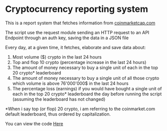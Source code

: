 # Cryptocurrency reporting system

This is a report system that fetches information from <a href="https://coinmarketcap.com">coinmarketcap.com </a>

The script use the request module sending an HTTP request to an API Endpoint through an auth key, saving the data in a JSON file

Every day, at a given time, it fetches, elaborate and save data about:  
<ol>
  <li>Most volume ($) crypto in the last 24 hours</li>  
  <li>Top and flop 10 crypto (percentage increase in the last 24 hours)</li>  
<li>The amount of money necessary to buy a single unit of each in the top 20 crypto* leaderboard</li>  
<li>The amount of money necessary to buy a single unit of all those crypto which volume is above 76'000'000$ in the last 24 hours</li>  
<li>The percentage loss (earnings) if you would have bought a single unit of each in the top 20 crypto* leaderboard the day before running the script (assuming the leaderboard has not changed)</li>  
</ol>

*When i say top (or flop) 20 crypto, i am referring to the coinmarket.com default leaderboard, thus ordered by capitalization. 

You can view the code <a href="https://github.com/federoccco/Start2Impact/blob/main/Blockchain/daily-crypto-report/main.py"> Here </a>
